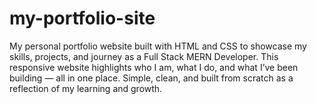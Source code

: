 # my-portfolio-site
My personal portfolio website built with HTML and CSS to showcase my skills, projects, and journey as a Full Stack MERN Developer. This responsive website highlights who I am, what I do, and what I’ve been building — all in one place. Simple, clean, and built from scratch as a reflection of my learning and growth.
